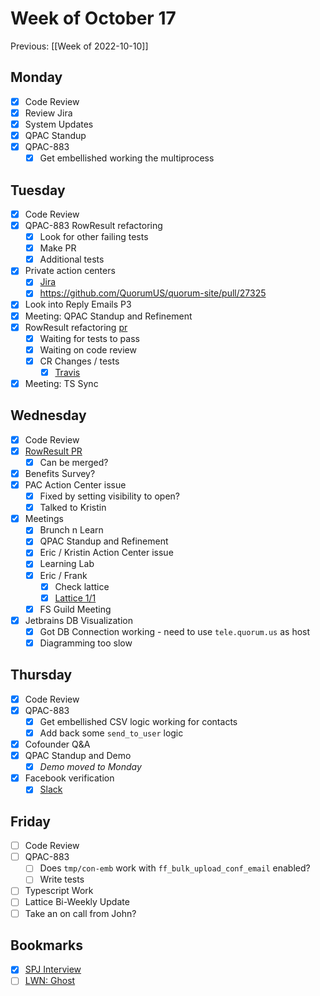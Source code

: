 # Week of October 17
Previous: [[Week of 2022-10-10]]

## Monday
- [x] Code Review
- [x] Review Jira
- [x] System Updates
- [x] QPAC Standup
- [x] QPAC-883
	- [x] Get embellished working the multiprocess

## Tuesday
- [x] Code Review
- [x] QPAC-883 RowResult refactoring
	- [x] Look for other failing tests
	- [x] Make PR
	- [x] Additional tests
- [x] Private action centers
	- [x] [Jira](https://quorumanalytics.atlassian.net/browse/CRM-1501?focusedCommentId=83060&page=com.atlassian.jira.plugin.system.issuetabpanels%3Acomment-tabpanel#comment-83060)
	- [x] https://github.com/QuorumUS/quorum-site/pull/27325
- [x] Look into Reply Emails P3
- [x] Meeting: QPAC Standup and Refinement
- [x] RowResult refactoring [pr](https://github.com/QuorumUS/quorum-site/pull/27322)
	- [x] Waiting for tests to pass
	- [x] Waiting on code review
	- [x] CR Changes / tests
		- [x] [Travis](https://app.travis-ci.com/github/QuorumUS/quorum-site/builds/256820907)
- [x] Meeting: TS Sync

## Wednesday
- [x] Code Review
- [x] [RowResult PR](https://github.com/QuorumUS/quorum-site/pull/27322)
	- [x] Can be merged?
- [x] Benefits Survey?
- [x] PAC Action Center issue
	- [x] Fixed by setting visibility to open?
	- [x] Talked to Kristin
- [x] Meetings
	- [x] Brunch n Learn
	- [x] QPAC Standup and Refinement
	- [x] Eric / Kristin Action Center issue
	- [x] Learning Lab
	- [x] Eric / Frank
		- [x] Check lattice
		- [x] [Lattice 1/1](https://quorum.latticehq.com/users/6b27a983-a6b0-4a50-a2a5-a0c3be3e755e/1-1s/meetings/f29a3f94-8320-4c35-af65-509296a7b41c)
	- [x] FS Guild Meeting
- [x] Jetbrains DB Visualization
	- [x] Got DB Connection working - need to use `tele.quorum.us` as host
	- [x] Diagramming too slow

## Thursday
- [x] Code Review
- [x] QPAC-883
	- [x] Get embellished CSV logic working for contacts
	- [x] Add back some `send_to_user` logic
- [x] Cofounder Q&A
- [x] QPAC Standup and Demo
	- [x] *Demo moved to Monday*
- [x] Facebook verification
	- [x] [Slack](https://quorumanalytics.slack.com/archives/C036AH33P6D/p1666290995411949)

## Friday
- [ ] Code Review
- [ ] QPAC-883
	- [ ] Does `tmp/con-emb` work with `ff_bulk_upload_conf_email` enabled?
	- [ ] Write tests
- [ ] Typescript Work
- [ ] Lattice Bi-Weekly Update
- [ ] Take an on call from John?

## Bookmarks
- [x] [SPJ Interview](https://haskell.foundation/podcast/11/)
- [ ] [LWN: Ghost](https://lwn.net/Articles/911601/)